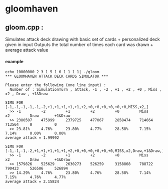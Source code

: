 # gloomhaven

## gloom.cpp : 
  Simulates attack deck drawing with basic set of cards + personalized deck given in input
  Outputs the total number of times each card was drawn + average attack value

#### example
```
echo 10000000 2 3 1 5 1 6 1 1 1 1| ./gloom
*** GLOOMHAVEN ATTACK DECK CARDS SIMULATOR ***

Please enter the following (one line input) :
  Number of : SimulationTurn , attack, -1 , -2 , +1 , +2 , +0 , Miss , x2 , Draw , +1&Draw

SIMU FOR [-1,-1,-1,-1,-1,-2,+1,+1,+1,+1,+1,+2,+0,+0,+0,+0,+0,+0,MISS,x2,]
  >> -1         -2         +1         +2         +0         Miss       x2         Draw       +1&Draw
  >> 2380507    475999     2379725    477067     2858474    714664     713564     0          0          
  >> 23.81%     4.76%      23.80%     4.77%      28.58%     7.15%      7.14%      0.00%      0.00%      
average attack = 1.99992

SIMU FOR [-1,-1,-1,-2,+1,+1,+1,+1,+1,+2,+0,+0,+0,+0,+0,+0,MISS,x2,Draw,+1&Draw,]
  >> -1         -2         +1         +2         +0         Miss       x2         Draw       +1&Draw
  >> 1579826    525629     2630273    526259     3158868    788722     790423     526506     526894     
  >> 14.29%     4.76%      23.80%     4.76%      28.58%     7.14%      7.15%      4.76%      4.77%      
average attack = 2.15824
```
